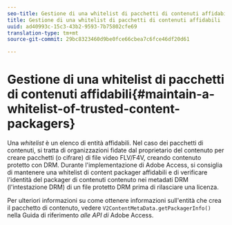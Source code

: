 ```yaml
---
seo-title: Gestione di una whitelist di pacchetti di contenuti affidabili
title: Gestione di una whitelist di pacchetti di contenuti affidabili
uuid: ad40993c-15c3-43b2-9593-7b75802cfe69
translation-type: tm+mt
source-git-commit: 29bc8323460d9be0fce66cbea7c6fce46df20d61

---
```



# Gestione di una whitelist di pacchetti di contenuti affidabili{#maintain-a-whitelist-of-trusted-content-packagers}

Una *whitelist* è un elenco di entità affidabili. Nel caso dei pacchetti di contenuti, si tratta di organizzazioni fidate dal proprietario del contenuto per creare pacchetti (o cifrare) di file video FLV/F4V, creando contenuto protetto con DRM. Durante l&#39;implementazione di Adobe Access, si consiglia di mantenere una whitelist di content packager affidabili e di verificare l&#39;identità del packager di contenuti contenuto nei metadati DRM (l&#39;intestazione DRM) di un file protetto DRM prima di rilasciare una licenza.

Per ulteriori informazioni su come ottenere informazioni sull&#39;entità che crea il pacchetto di contenuto, vedere `V2ContentMetaData.getPackagerInfo()` nella Guida di riferimento *alle API di* Adobe Access.

